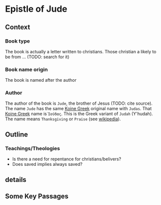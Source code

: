 # Epistle of Jude

## Context
### Book type
The book is actually a letter written to christians. 
Those christian a likely to be from ... (TODO: search for it)

### Book name origin
The book is named after the author

### Author
The author of the book is `Jude`, the brother of Jesus (TODO: cite source).
The name `Jude` has the same [Koine Greek](https://en.wikipedia.org/wiki/Koine_Greek_language) original name with `Judas`. That [Koine Greek](https://en.wikipedia.org/wiki/Koine_Greek_language) name is `Ὶούδας`. This is the Greek variant of `Judah` (Y'hudah).
The name means `Thanksgiving` or `Praise` (see [wikipedia](https://en.wikipedia.org/wiki/Judah_(son_of_Jacob)#:~:text=The%20Hebrew%20name,ravine%22.%5B4%5D)).

## Outline
### Teachings/Theologies
- Is there a need for repentance for christians/belivers?
- Does saved implies always saved?

## details

## Some Key Passages